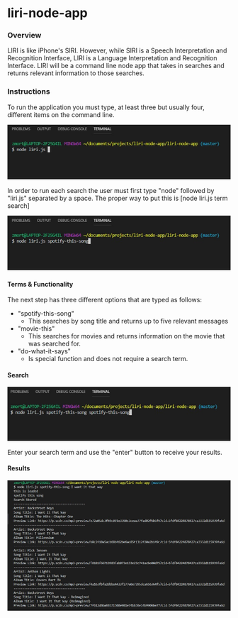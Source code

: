 # liri-node-app

### Overview
LIRI is like iPhone's SIRI. However, while SIRI is a Speech Interpretation and Recognition Interface, LIRI is a Language Interpretation and Recognition Interface. LIRI will be a command line node app that takes in searches and returns relevant information to those searches.

### Instructions
To run the application you must type, at least three but usually four, different items on the command line.

![liri 1](/images/image1.jpg)

In order to run each search the user must first type "node" followed by "liri.js" separated by a space.
The proper way to put this is [node liri.js term search]

![liri 2](/images/image2.jpg)




#### Terms & Functionality

The next step has three different options that are typed as follows:

- "spotify-this-song"
    - This searches by song title and returns up to five relevant messages
- "movie-this"
    - This searches for movies and returns information on the movie that was searched for.
- "do-what-it-says"
    - Is special function and does not require a search term.
    

#### Search
![liri 3](/images/image3.jpg)

Enter your search term and use the "enter" button to receive your results.</h4>

#### Results
![liri 4](/images/image4.jpg)
